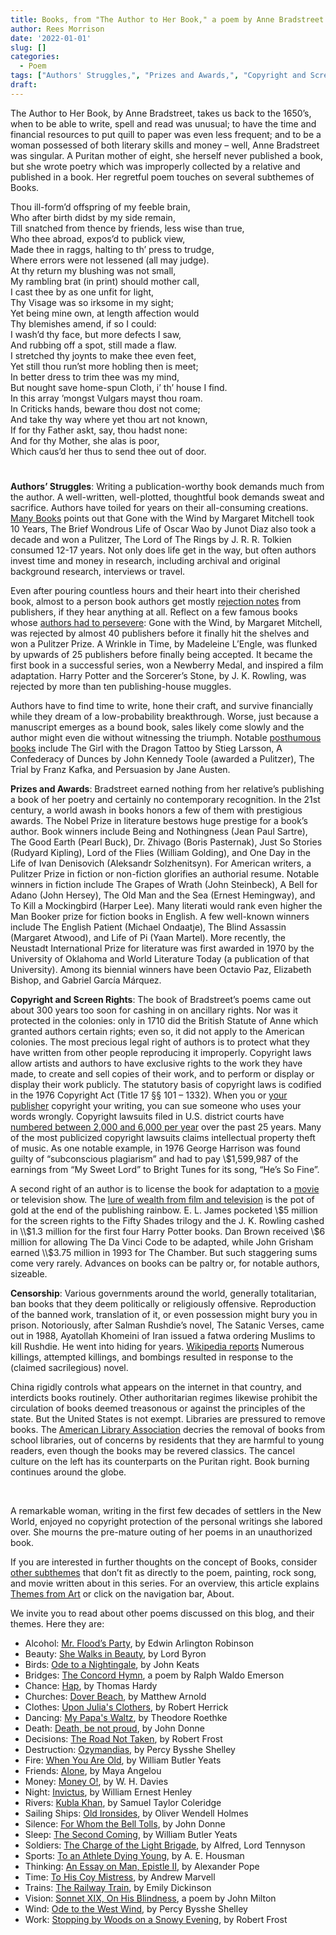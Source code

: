 ```yaml
---
title: Books, from "The Author to Her Book," a poem by Anne Bradstreet
author: Rees Morrison
date: '2022-01-01'
slug: []
categories:
  - Poem
tags: ["Authors' Struggles,", "Prizes and Awards,", "Copyright and Screen Rights,", "Censorship",]
draft: 
---
```


The Author to Her Book, by Anne Bradstreet, takes us back to the 1650’s, when to be able to write, spell and read was unusual; to have the time and financial resources to put quill to paper was even less frequent; and to be a woman possessed of both literary skills and money – well, Anne Bradstreet was singular.  A Puritan mother of eight, she herself never published a book, but she wrote poetry which was improperly collected by a relative and published in a book.  Her regretful poem touches on several subthemes of Books.

<!--more-->

Thou ill-form’d offspring of my feeble brain,   
Who after birth didst by my side remain,  
Till snatched from thence by friends, less wise than true,   
Who thee abroad, expos’d to publick view,   
Made thee in raggs, halting to th’ press to trudge,   
Where errors were not lessened (all may judge).   
At thy return my blushing was not small,   
My rambling brat (in print) should mother call,   
I cast thee by as one unfit for light,   
Thy Visage was so irksome in my sight;   
Yet being mine own, at length affection would   
Thy blemishes amend, if so I could:   
I wash’d thy face, but more defects I saw,   
And rubbing off a spot, still made a flaw.   
I stretched thy joynts to make thee even feet,   
Yet still thou run’st more hobling then is meet;   
In better dress to trim thee was my mind,   
But nought save home-spun Cloth, i’ th’ house I find.   
In this array ’mongst Vulgars mayst thou roam.   
In Criticks hands, beware thou dost not come;   
And take thy way where yet thou art not known,   
If for thy Father askt, say, thou hadst none:   
And for thy Mother, she alas is poor,   
Which caus’d her thus to send thee out of door.   

# <poem lyric end>

**Authors’ Struggles**:  Writing a publication-worthy book demands much from the author.  A well-written, well-plotted, thoughtful book demands sweat and sacrifice.  Authors have toiled for years on their all-consuming creations. [Many Books](https://manybooks.net/articles/5-books-that-took-the-longest-to-write) points out that Gone with the Wind by Margaret Mitchell took 10 Years, The Brief Wondrous Life of Oscar Wao by Junot Diaz also took a decade and won a Pulitzer, The Lord of The Rings by J. R. R. Tolkien consumed 12-17 years.  Not only does life get in the way, but often authors invest time and money in research, including archival and original background research, interviews or travel.

Even after pouring countless hours and their heart into their cherished book, almost to a person book authors get mostly [rejection notes](Paperback) from publishers, if they hear anything at all.   Reflect on a few famous books whose [authors had to persevere](https://www.ka-writing.com/ten-famous-books-rejected-publishers/): Gone with the Wind, by Margaret Mitchell, was rejected by almost 40 publishers before it finally hit the shelves and won a Pulitzer Prize.  A Wrinkle in Time, by Madeleine L’Engle, was flunked by upwards of 25 publishers before finally being accepted.  It became the first book in a successful series, won a Newberry Medal, and inspired a film adaptation.  Harry Potter and the Sorcerer’s Stone, by J. K. Rowling, was rejected by more than ten publishing-house muggles.

Authors have to find time to write, hone their craft, and survive financially while they dream of a low-probability breakthrough.  Worse, just because a manuscript emerges as a bound book, sales likely come slowly and the author might even die without witnessing the triumph.  Notable [posthumous books](https://www.joincake.com/blog/books-published-posthumously/) include The Girl with the Dragon Tattoo by Stieg Larsson, A Confederacy of Dunces by John Kennedy Toole (awarded a Pulitzer), The Trial by Franz Kafka, and Persuasion by Jane Austen.

**Prizes and Awards**:   Bradstreet earned nothing from her relative’s publishing a book of her poetry and certainly no contemporary recognition.  In the 21st century, a world awash in books honors a few of them with prestigious awards.   The Nobel Prize in literature bestows huge prestige for a book’s author.  Book winners include Being and Nothingness (Jean Paul Sartre), The Good Earth (Pearl Buck), Dr. Zhivago (Boris Pasternak), Just So Stories (Rudyard Kipling), Lord of the Flies (William Golding), and One Day in the Life of Ivan Denisovich (Aleksandr Solzhenitsyn).  For American writers, a Pulitzer Prize in fiction or non-fiction glorifies an authorial resume.  Notable winners in fiction include The Grapes of Wrath (John Steinbeck), A Bell for Adano (John Hersey), The Old Man and the Sea (Ernest Hemingway), and To Kill a Mockingbird (Harper Lee).  Many literati would rank even higher the Man Booker prize for fiction books in English.  A few well-known winners include The English Patient (Michael Ondaatje), The Blind Assassin (Margaret Atwood), and Life of Pi (Yaan Martel).   More recently, the Neustadt International Prize for literature was first awarded in 1970 by the University of Oklahoma and World Literature Today (a publication of that University).  Among its biennial winners have been Octavio Paz, Elizabeth Bishop, and Gabriel García Márquez.

**Copyright and Screen Rights**:  The book of Bradstreet’s poems came out about 300 years too soon for cashing in on ancillary rights.  Nor was it protected in the colonies:  only in 1710 did the British Statute of Anne which granted authors certain rights; even so, it did not apply to the American colonies.  The most precious legal right of authors is to protect what they have written from other people reproducing it improperly.   Copyright laws allow artists and authors to have exclusive rights to the work they have made, to create and sell copies of their work, and to perform or display or display their work publicly. The statutory basis of copyright laws is codified in the 1976 Copyright Act (Title 17 §§ 101 – 1332).   When you or [your publisher](paperback) copyright your writing, you can sue someone who uses your words wrongly. Copyright lawsuits filed in U.S. district courts have [numbered between 2,000 and 6,000 per year](https://www.uscourts.gov/news/2020/02/13/just-facts-intellectual-property-cases-patent-copyright-and-trademark) over the past 25 years.  Many of the most publicized copyright lawsuits claims intellectual property theft of music.  As one notable example, in 1976 George Harrison was found guilty of “subconscious plagiarism” and had to pay \\$1,599,987 of the earnings from “My Sweet Lord” to Bright Tunes for its song, “He’s So Fine”.

A second right of an author is to license the book for adaptation to a [movie](goodwill) or television show.  The [lure of wealth from film and television](https://www.theguardian.com/film/2020/aug/27/no-aspect-of-writing-makes-you-rich-why-do-authors-get-a-pittance-for-film-rights) is the pot of gold at the end of the publishing rainbow. E. L.  James pocketed \\$5 million for the screen rights to the Fifty Shades trilogy and the J. K. Rowling cashed in \\$1.3 million for the first four Harry Potter books. Dan Brown received \\$6 million for allowing The Da Vinci Code to be adapted, while John Grisham earned \\$3.75 million in 1993 for The Chamber.  But such staggering sums come very rarely.   Advances on books can be paltry or, for notable authors, sizeable. 

**Censorship**:  Various governments around the world, generally totalitarian, ban books that they deem politically or religiously offensive.  Reproduction of the banned work, translation of it, or even possession might bury you in prison.  Notoriously, after Salman Rushdie’s novel, The Satanic Verses, came out in 1988, Ayatollah Khomeini of Iran issued a fatwa ordering Muslims to kill Rushdie.  He went into hiding for years.  [Wikipedia reports](https://en.wikipedia.org/wiki/The_Satanic_Verses_controversy)
Numerous killings, attempted killings, and bombings resulted in response to the (claimed sacrilegious) novel.  

China rigidly controls what appears on the internet in that country, and interdicts books routinely.  Other authoritarian regimes likewise prohibit the circulation of books deemed treasonous or against the principles of the state.   But the United States is not exempt.  Libraries are pressured to remove books.  The [American Library Association](https://www.ala.org/advocacy/bbooks/frequentlychallengedbooks/top10) decries the removal of books from school libraries, out of concerns  by residents that they are harmful to young readers, even though the books may be revered classics.  The cancel culture on the left has its counterparts on the Puritan right.  Book burning continues around the globe. 


&nbsp;

A remarkable woman, writing in the first few decades of settlers in the New World, enjoyed no copyright protection of the personal writings she labored over.  She mourns the pre-mature outing of her poems in an unauthorized book.  

If you are interested in further thoughts on the concept of Books, consider [other subthemes]() that don’t fit as directly to the poem, painting, rock song, and movie written about in this series.  For an overview, this article explains [Themes from Art](http://bit.ly/3sRXopI) or click on the navigation bar, About.

We invite you to read about other poems discussed on this blog, and their themes.  Here they are: 

* Alcohol: [Mr. Flood’s Party](https://themesfromart.com/post/2021-01-24-alcohol-flood-frost/alcohol/), by Edwin Arlington Robinson
* Beauty: [She Walks in Beauty](https://themesfromart.com/post/2021-04-21-beauty-she-walks-in-beauty-a-poem-by-lord-byron/beautybyron/), by Lord Byron
* Birds: [Ode to a Nightingale](https://themesfromart.com/post/2021-06-14-birds-ode-to-a-nightingale-a-poem-by-john-keats/birdskeats/), by John Keats
* Bridges: [The Concord Hymn](https://themesfromart.com/post/2021-07-26-bridges-the-concord-hymn-a-poem-by-ralph-waldo-emerson/bridgesconcord/), a poem by Ralph Waldo Emerson
* Chance: [Hap](https://themesfromart.com/post/2021-03-14-chancehap/chancehap/), by Thomas Hardy
* Churches: [Dover Beach](https://themesfromart.com/post/2021-05-21-churches-from-dover-beach-a-poem-by-matthew-arnold/churchesarnold/), by Matthew Arnold
* Clothes: [Upon Julia's Clothers](https://themesfromart.com/post/2021-08-30-clothes-from-upon-julia-s-clothes-a-poem-by-robert-herrick/clothesjulia/), by Robert Herrick
* Dancing: [My Papa's Waltz](https://themesfromart.com/post/2021-09-10-dancing-from-my-papa-s-waltz-a-poem-by-theodore-roethke/dancingroethke/), by Theodore Roethke
* Death: [Death, be not proud](https://themesfromart.com/post/2021-05-03-death-from-death-be-not-proud-a-poem-by-john-donne/deathdonne/), by John Donne
* Decisions: [The Road Not Taken](https://themesfromart.com/post/2021-02-08-decisions-from-the-road-not-taken-a-poem-by-robert-frost/decisionsroadfrost/), by Robert Frost
* Destruction: [Ozymandias](https://themesfromart.com/post/2021-02-18-destruction-ozymandias-a-poem-by-percy-bysshe-shelley/destructoz/), by Percy Bysshe Shelley
* Fire: [When You Are Old](https://themesfromart.com/post/2021-12-17-fire-from-when-you-are-old-a-poem-by-william-butler-yeats/fireold/), by William Butler Yeats
* Friends: [Alone](https://themesfromart.com/post/2021-06-20-friends-alone-a-poem-by-maya-angelou/friendsalone/), by Maya Angelou
* Money: [Money O!](https://themesfromart.com/post/2021-10-15-money-from-money-o-a-poem-by-w-h-davies/moneymoneyo/), by W. H. Davies
* Night: [Invictus](https://themesfromart.com/post/2021-11-05-night-from-invictus-a-poem-by-william-ernest-henley/nightinvictus/), by William Ernest Henley
* Rivers: [Kubla Khan](https://themesfromart.com/post/2021-10-02-rivers-from-kubla-khan-a-poem-by-samuel-taylor-coleridge/riverskhan/), by Samuel Taylor Coleridge
* Sailing Ships: [Old Ironsides](https://themesfromart.com/post/2021-06-26-sailing-ships-from-old-ironsides-a-poem-by-oliver-wendell-holmes/sailingshipsironsides/), by Oliver Wendell Holmes
* Silence: [For Whom the Bell Tolls](https://themesfromart.com/post/2021-04-08-silencedonne/silencedonne/), by John Donne
* Sleep: [The Second Coming](https://themesfromart.com/post/2021-09-22-sleep-from-the-second-coming-a-poem-by-william-butler-yeats/sleepsecond/), by William Butler Yeats
* Soldiers: [The Charge of the Light Brigade](https://themesfromart.com/post/2021-08-02-soldiers-from-the-charge-of-the-light-brigade-by-alfred-lord-tennyson/soldierscharge/), by Alfred, Lord Tennyson
* Sports: [To an Athlete Dying Young](https://themesfromart.com/post/2021-07-12-sports-from-to-an-athlete-dying-young-by-a-e-housman/sportsathlete/), by A. E. Housman
* Thinking: [An Essay on Man, Epistle II](https://themesfromart.com/post/2021-11-22-thinking-from-an-essay-on-man-epistle-ii-a-poem-by-alexander-pope/thinkingPope/), by Alexander Pope
* Time: [To His Coy Mistress](https://themesfromart.com/post/2021-03-08-time-to-his-coy-mistress-by-andrew-marvell/timecoy/), by Andrew Marvell
* Trains: [The Railway Train](https://themesfromart.com/post/2021-05-10-trains-from-the-railway-train-a-poem-by-emily-dickineson/trainsdickinson/), by Emily Dickinson 
* Vision: [Sonnet XIX, On His Blindness](https://themesfromart.com/post/2021-12-03-vision-from-sonnet-xix-on-his-blindness-a-poem-by-john-milton/visionmilton/), a poem by John Milton
* Wind: [Ode to the West Wind](https://themesfromart.com/post/2021-08-12-wind-from-ode-to-the-west-wind-by-percy-bysshe-shelley/windode/), by Percy Bysshe Shelley
* Work: [Stopping by Woods on a Snowy Evening](https://themesfromart.com/post/2021-02-26-worksnowy/worksnowy/), by Robert Frost

